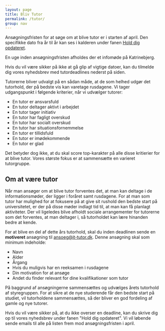 ```yaml
---
layout: page
title: Bliv Tutor
permalink: /tutor/
group: nav
---
```


Ansøgningsfristen for at søge om at blive tutor er i starten af april. Den specifikke dato fra år til år kan ses i
kalderen under fanen [Hold dig opdateret](/info).

En uge inden ansøgningsfristen afholdes der et infomøde på Katrinebjerg. 

Hvis du vil være sikker på ikke at gå glip af vigtige datoer, kan du tilmelde dig vores nyhedsbrev med tutordeadlines
nederst på siden.

Tutorerne bliver udvalgt på en sådan måde, at de som helhed udgør det tutorhold, der på bedste vis kan varetage
rusdagene. Vi tager udgangspunkt i følgende kriterier, når vi udvælger tutorer:
 
 - En tutor er ansvarsfuld
 - En tutor deltager aktivt i arbejdet
 - En tutor tager initiativ
 - En tutor har fagligt overskud
 - En tutor har socialt overskud
 - En tutor har situationsfornemmelse
 - En tutor er tillidsfuld
 - En tutor er imødekommende
 - En tutor er glad

Det betyder dog ikke, at du skal score top-karakter på alle disse kritierier for at blive tutor. Vores største fokus er
at sammensætte en varieret tutorgruppe.
## Om at være tutor 
Når man ansøger om at blive tutor forventes det, at man kan deltage i de informationsmøder, der ligger i foråret samt
rusdagene. For at man som tutor har mulighed for at fokusere på at give sit rushold den bedste start på universitetet,
er der på disse møder indlagt tid til, at man kan få planlagt aktiviteter. Der vil ligeledes blive afholdt sociale
arrangementer for tutorerne som det forventes, at man deltager i, så tutorholdet kan lære hinanden bedre at kende.

For at blive en del af dette års tutorhold, skal du inden deadlinen sende en **motiveret** ansøgning til
[ansoeg@it-tutor.dk](mailto:ansoeg@it-tutor.dk). 
Denne ansøgning skal som minimum indeholde:

- Navn 
- Alder 
- Årgang  
- Hvis du muligvis har en reeksamen i rusdagene
- Din motivation for at ansøge
- Andet du finder relevant for dine kvalifikationer som tutor


På baggrund af ansøgningerne sammensættes og udvælges årets tutorhold af styregruppen. For at sikre at de nye studerende
får den bedste start på studiet, vil tutorholdene sammensættes, så der bliver en god fordeling af gamle og nye tutorer. 


Hvis du vil være sikker på, at du ikke overser en deadline, kan du skrive dig op til vores nyhedsbrev under fanen "Hold
dig opdateret". Vi vil løbende sende emails til alle på listen frem mod ansøgningsfristen i april.
